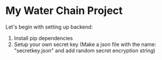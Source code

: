 # My Water Chain Project
Let's begin with setting up backend:
1. Install pip dependencies
2. Setup your own secret key (Make a json file with the name: "secretkey.json" and add random secret encryption string)
